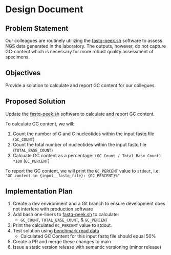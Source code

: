 # Design Document

## Problem Statement

Our colleagues are routinely utilizing the [fastq-peek.sh](https://github.com/theiagen/Western-WFD-2024/blob/main/bin/fastq-peek.sh) software to assess NGS data generated in the laboratory. The outputs, however, do not capture GC-content which is necessary for more robust quality assessment of specimens.

## Objectives

Provide a solution to calculate and report GC content for our collegues.

## Proposed Solution

Update the [fastq-peek.sh](https://github.com/theiagen/Western-WFD-2024/blob/main/bin/fastq-peek.sh) software to calculate and report GC content.

To calculate GC content, we will:

1. Count the number of G and C nucleotides within the input fastq file (`GC_COUNT`)
2. Count the total number of nucleotides within the input fastq file (`TOTAL_BASE_COUNT`)
3. Calcuate GC content as a percentage: `(GC Count / Total Base Count) *100` (`GC_PERCENT`)

To report the GC content, we will print the `GC_PERCENT` value to `stdout`, i.e. `"GC content in {input__fastq_file}: {GC_PERCENT}%"`

## Implementation Plan

1. Create a dev environment and a Git branch to ensure development does not interfere with production software 
2. Add bash one-liners to [fastq-peek.sh](../bin/fastq-peek.sh) to calculate:
    - `GC_COUNT`, `TOTAL_BASE_COUNT`, & `GC_PERCENT`
3. Print the calculated `GC_PERCENT` value to stdout.
4. Test solution using [benchmark read data](https://github.com/theiagen/Western-WFD-2024/blob/main/data/sample.fastq)
    - Calculated GC Content for this input fastq file should equal 50%
5. Create a PR and merge these changes to main
6. Issue a static version release with semantic versioning (minor release)
